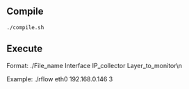 <h2>Compile</h2>

```
./compile.sh
```

<h2>Execute</h2>

Format: ./File_name Interface IP_collector Layer_to_monitor\n

Example: ./rflow eth0 192.168.0.146 3

